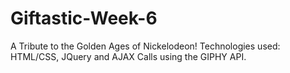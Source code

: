 # Giftastic-Week-6
A Tribute to the Golden Ages of Nickelodeon! Technologies used: HTML/CSS, JQuery and AJAX Calls using the GIPHY API. 
